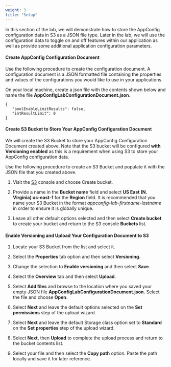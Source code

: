 ```yaml
---
weight: 3
title: "Setup"
---
```

In this section of the lab, we will demonstrate how to store the AppConfig configuration data in S3 as a JSON file type.  Later in the lab, we will use the configuration data to toggle on and off features within our application as well as provide some additional application configuration parameters.

#### Create AppConfig Configuration Document

Use the following procedure to create the configuration document.  A configuration document is a JSON formatted file containing the properties and values of the configurations you would like to use in your applications.

On your local machine, create a json file with the contents shown below and name the file **AppConfigLabConfigurationDocument.json**.
``` 
{
   "boolEnableLimitResults": false,
   "intResultLimit": 0
} 
```

#### Create S3 Bucket to Store Your AppConfig Configuration Document

We will create the S3 Bucket to store your AppConfig Configuration Document created above.  Note that the S3 bucket will be configured **with Versioning enabled** as this is a requirement when using S3 to store your AppConfig configuration data.

Use the following procedure to create an S3 Bucket and populate it with the JSON file that you created above.

1. Visit the [S3](https://s3.console.aws.amazon.com/s3) console and choose Create bucket.

2. Provide a name in the **Bucket name** field and select **US East (N. Virginia) us-east-1** for the **Region** field.  It is recommended that you name your S3 Bucket in the format *appconfig-lab-firstname-lastname* in order to ensure it is globally unique.

3. Leave all other default options selected and then select **Create bucket** to create your bucket and return to the S3 console **Buckets** list.

#### Enable Versioning and Upload Your Configuration Document to S3

1. Locate your S3 Bucket from the list and select it.

2. Select the **Properties** tab option and then select **Versioning**.  

3. Change the selection to **Enable versioning** and then select **Save**.

4. Select the **Overview** tab and then select **Upload**.

5. Select **Add files** and browse to the location where you saved your empty JSON file **AppConfigLabConfigurationDocument.json.** Select the file and choose **Open**.

6. Select **Next** and leave the default options selected on the **Set permissions** step of the upload wizard.

7. Select **Next** and leave the default Storage class option set to **Standard** on the **Set properties** step of the upload wizard.

8. Select **Next**, then **Upload** to complete the upload process and return to the bucket contents list.

9. Select your file and then select the **Copy path** option.  Paste the path locally and save it for later reference.
